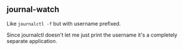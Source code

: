 journal-watch
-------------

Like `journalctl -f` but with username prefixed.

Since journalctl doesn't let me just print the username it's a completely
separate application.

